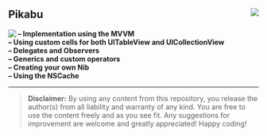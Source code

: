 <h2>Pikabu<img src="https://tinyurl.com/2pe63f6h" align="right" /></h2>
<p>
<img src="https://media.giphy.com/media/u6WqwPKqJJ8krhJW3D/giphy.gif" align="left" />
<b>– Implementation using the MVVM</b><br/>
<b>– Using custom cells for both UITableView and UICollectionView</b><br/>
<b>– Delegates and Observers</b><br/>
<b>– Generics and custom operators</b><br/>
<b>– Creating your own Nib</b><br/>
<b>– Using the NSCache</b>
</p>

<hr>

<blockquote>
<b>Disclaimer:</b> By using any content from this repository, you release the author(s) from all liability and warranty of any kind. You are free to use the content freely and as you see fit. Any suggestions for improvement are welcome and greatly appreciated! Happy coding!
</blockquote>
